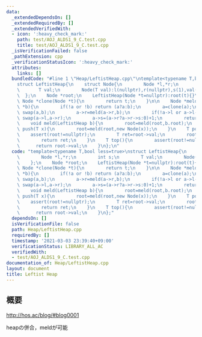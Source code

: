 ```yaml
---
data:
  _extendedDependsOn: []
  _extendedRequiredBy: []
  _extendedVerifiedWith:
  - icon: ':heavy_check_mark:'
    path: test/AOJ_ALDS1_9_C.test.cpp
    title: test/AOJ_ALDS1_9_C.test.cpp
  _isVerificationFailed: false
  _pathExtension: cpp
  _verificationStatusIcon: ':heavy_check_mark:'
  attributes:
    links: []
  bundledCode: "#line 1 \"Heap/LeftistHeap.cpp\"\ntemplate<typename T,bool less=true>\n\
    struct LeftistHeap{\n    struct Node{\n        Node *l,*r;\n        int s;\n \
    \       T val;\n        Node(T val):l(nullptr),r(nullptr),s(1),val(val){}\n  \
    \  };\n    Node *root;\n    LeftistHeap(Node *t=nullptr):root(t){}\n\n    virtual\
    \ Node *clone(Node *t){\n        return t;\n    }\n\n    Node *meld(Node *a,Node\
    \ *b){\n        if(!a or !b) return (a?a:b);\n        a=clone(a);\n        if((a->val>b->val)^(!less))\
    \ swap(a,b);\n        a->r=meld(a->r,b);\n        if(!a->l or a->l->s<a->r->s)\
    \ swap(a->l,a->r);\n        a->s=(a->r?a->r->s:0)+1;\n        return a;\n    }\n\
    \    void meld(LeftistHeap b){\n        root=meld(root,b.root);\n    }\n    void\
    \ push(T x){\n        root=meld(root,new Node(x));\n    }\n    T pop(){\n    \
    \    assert(root!=nullptr);\n        T ret=root->val;\n        root=meld(root->l,root->r);\n\
    \        return ret;\n    }\n    T top(){\n        assert(root!=nullptr);\n  \
    \      return root->val;\n    }\n};\n"
  code: "template<typename T,bool less=true>\nstruct LeftistHeap{\n    struct Node{\n\
    \        Node *l,*r;\n        int s;\n        T val;\n        Node(T val):l(nullptr),r(nullptr),s(1),val(val){}\n\
    \    };\n    Node *root;\n    LeftistHeap(Node *t=nullptr):root(t){}\n\n    virtual\
    \ Node *clone(Node *t){\n        return t;\n    }\n\n    Node *meld(Node *a,Node\
    \ *b){\n        if(!a or !b) return (a?a:b);\n        a=clone(a);\n        if((a->val>b->val)^(!less))\
    \ swap(a,b);\n        a->r=meld(a->r,b);\n        if(!a->l or a->l->s<a->r->s)\
    \ swap(a->l,a->r);\n        a->s=(a->r?a->r->s:0)+1;\n        return a;\n    }\n\
    \    void meld(LeftistHeap b){\n        root=meld(root,b.root);\n    }\n    void\
    \ push(T x){\n        root=meld(root,new Node(x));\n    }\n    T pop(){\n    \
    \    assert(root!=nullptr);\n        T ret=root->val;\n        root=meld(root->l,root->r);\n\
    \        return ret;\n    }\n    T top(){\n        assert(root!=nullptr);\n  \
    \      return root->val;\n    }\n};"
  dependsOn: []
  isVerificationFile: false
  path: Heap/LeftistHeap.cpp
  requiredBy: []
  timestamp: '2021-03-03 23:39:40+09:00'
  verificationStatus: LIBRARY_ALL_AC
  verifiedWith:
  - test/AOJ_ALDS1_9_C.test.cpp
documentation_of: Heap/LeftistHeap.cpp
layout: document
title: Leftist Heap
---
```


## 概要  
http://hos.ac/blog/#blog0001  

heapの併合，meldが可能

